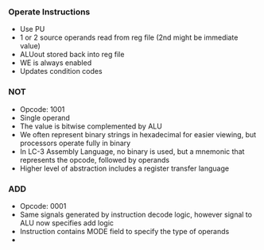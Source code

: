 ### Operate Instructions
- Use PU
- 1 or 2 source operands read from reg file (2nd might be immediate value)
- ALUout stored back into reg file
- WE is always enabled
- Updates condition codes


### NOT 
- Opcode: 1001
- Single operand
- The value is bitwise complemented by ALU
- We often represent binary strings in hexadecimal for easier viewing, but processors operate fully in binary
- In LC-3 Assembly Language, no binary is used, but a mnemonic that represents the opcode, followed by operands
- Higher level of abstraction includes a register transfer language 


### ADD
- Opcode: 0001
- Same signals generated by instruction decode logic, however signal to ALU now specifies add logic
- Instruction contains MODE field to specify the type of operands
- 